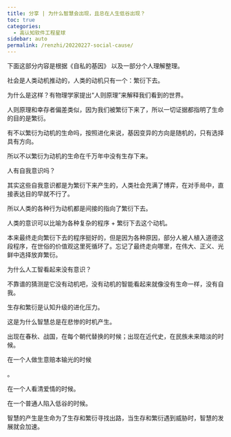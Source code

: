 ```yaml
---
title: 分享 | 为什么智慧会出现，且总在人生低谷出现？
toc: true
categories: 
  - 高认知软件工程星球
sidebar: auto
permalink: /renzhi/20220227-social-cause/
---
```


下面这部分内容是根据《自私的基因》 以及一部分个人理解整理。

社会是人类动机推动的，人类的动机只有一个：繁衍下去。

为什么是这样？有物理学家提出“人则原理”来解释我们看到的世界。

人则原理和幸存者偏差类似，因为我们被繁衍下来了，所以一切证据都指明了生命的目的是繁衍。

有不以繁衍为动机的生命吗，按照进化来说，基因变异的方向是随机的，只有选择具有方向。

所以不以繁衍为动机的生命在千万年中没有生存下来。

人有自我意识吗？

其实这些自我意识都是为繁衍下来产生的，人类社会充满了博弈，在对手局中，直接表达目的早就不行了。

所以人类的各种行为动机都是间接的指向了繁衍下去。

人类的意识可以比喻为各种复杂的程序 + 繁衍下去这个动机。

本来最终走向繁衍下去的程序挺好的，但是因为各种原因，部分人被人植入道德这段程序，在世俗的价值观这里死循环了。忘记了最终走向哪里，在伟大、正义、光鲜中选择放弃繁衍。

为什么人工智看起来没有意识？

不靠谱的猜测是它没有动机吧，没有动机的智能看起来就像没有生命一样，没有自我。

生存和繁衍是认知升级的进化压力。

这是为什么智慧总是在悲惨的时机产生。

出现在春秋、战国，在每个朝代替换的时候；出现在近代史，在民族未来暗淡的时候。

在一个人做生意赔本输光的时候

。

在一个人看清爱情的时候。

在一个普通人陷入低谷的时候。

智慧的产生是生命为了生存和繁衍寻找出路，当生存和繁衍遇到威胁时，智慧的发展就会加速。

